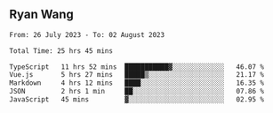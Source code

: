 ## Ryan Wang

<!--START_SECTION:waka-->

```txt
From: 26 July 2023 - To: 02 August 2023

Total Time: 25 hrs 45 mins

TypeScript   11 hrs 52 mins  ███████████▓░░░░░░░░░░░░░   46.07 %
Vue.js       5 hrs 27 mins   █████▒░░░░░░░░░░░░░░░░░░░   21.17 %
Markdown     4 hrs 12 mins   ████░░░░░░░░░░░░░░░░░░░░░   16.35 %
JSON         2 hrs 1 min     ██░░░░░░░░░░░░░░░░░░░░░░░   07.86 %
JavaScript   45 mins         ▓░░░░░░░░░░░░░░░░░░░░░░░░   02.95 %
```

<!--END_SECTION:waka-->
